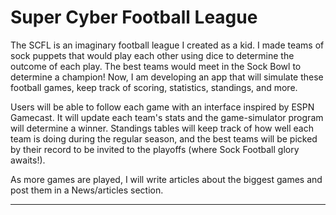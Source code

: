 # Super Cyber Football League

The SCFL is an imaginary football league I created as a kid. I made teams of sock puppets that would play each other using dice to determine the outcome of each play. The best teams would meet in the Sock Bowl to determine a champion! Now, I am developing an app that will simulate these football games, keep track of scoring, statistics, standings, and more. 

Users will be able to follow each game with an interface inspired by ESPN Gamecast. It will update each team's stats and the game-simulator program will determine a winner. Standings tables will keep track of how well each team is doing during the regular season, and the best teams will be picked by their record to be invited to the playoffs (where Sock Football glory awaits!).

As more games are played, I will write articles about the biggest games and post them in a News/articles section.

------------------

